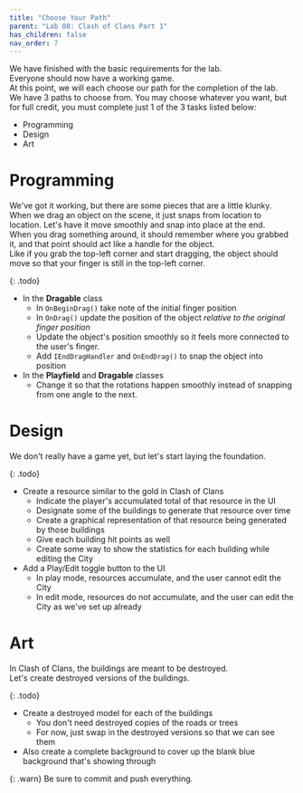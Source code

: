 ```yaml
---
title: "Choose Your Path"
parent: "Lab 08: Clash of Clans Part 1"
has_children: false
nav_order: 7
---
```


We have finished with the basic requirements for the lab.\
Everyone should now have a working game.\
At this point, we will each choose our path for the completion of the lab.\
We have 3 paths to choose from. You may choose whatever you want, but for full credit, you must complete just 1 of the 3 tasks listed below:
* Programming
* Design
* Art

# Programming
We've got it working, but there are some pieces that are a little klunky.\
When we drag an object on the scene, it just snaps from location to location. Let's have it move smoothly and snap into place at the end.\
When you drag something around, it should remember where you grabbed it, and that point should act like a handle for the object.\
Like if you grab the top-left corner and start dragging, the object should move so that your finger is still in the top-left corner.

{: .todo}
* In the **Dragable** class
	* In `OnBeginDrag()` take note of the initial finger position
	* In `OnDrag()` update the position of the object *relative to the original finger position*
	* Update the object's position smoothly so it feels more connected to the user's finger.
	* Add `IEndDragHandler` and `OnEndDrag()` to snap the object into position
* In the **Playfield** and **Dragable** classes
	* Change it so that the rotations happen smoothly instead of snapping from one angle to the next.

# Design
We don't really have a game yet, but let's start laying the foundation.

{: .todo}
* Create a resource similar to the gold in Clash of Clans
	* Indicate the player's accumulated total of that resource in the UI
	* Designate some of the buildings to generate that resource over time
	* Create a graphical representation of that resource being generated by those buildings
	* Give each building hit points as well
	* Create some way to show the statistics for each building while editing the City
* Add a Play/Edit toggle button to the UI
	* In play mode, resources accumulate, and the user cannot edit the City
	* In edit mode, resources do not accumulate, and the user can edit the City as we've set up already

# Art
In Clash of Clans, the buildings are meant to be destroyed.\
Let's create destroyed versions of the buildings.

{: .todo}
* Create a destroyed model for each of the buildings
	* You don't need destroyed copies of the roads or trees
	* For now, just swap in the destroyed versions so that we can see them
* Also create a complete background to cover up the blank blue background that's showing through

{: .warn}
Be sure to commit and push everything.